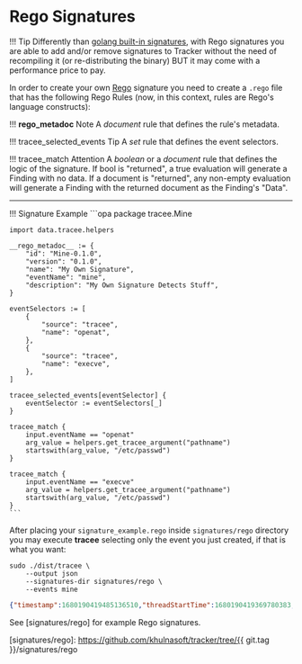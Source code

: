 # Rego Signatures

!!! Tip
    Differently than [golang built-in signatures](./golang.md), with Rego
    signatures you are able to add and/or remove signatures to Tracker without
    the need of recompiling it (or re-distributing the binary) BUT it may come
    with a performance price to pay.

In order to create your own [Rego] signature you need to create a `.rego`
file that has the following Rego Rules (now, in this context, rules are Rego's
language constructs):

!!! __rego_metadoc__ Note
    A *document* rule that defines the rule's metadata.

!!! tracee_selected_events Tip
    A *set* rule that defines the event selectors.

!!! tracee_match Attention
    A *boolean* or a *document* rule that defines the logic of the signature.
    If bool is "returned", a true evaluation will generate a Finding with no
    data. If a document is "returned", any non-empty evaluation will generate a
    Finding with the returned document as the Finding's "Data".

----

!!! Signature Example
    ```opa
    package tracee.Mine

    import data.tracee.helpers

    __rego_metadoc__ := {
        "id": "Mine-0.1.0",
        "version": "0.1.0",
        "name": "My Own Signature",
        "eventName": "mine",
        "description": "My Own Signature Detects Stuff",
    }

    eventSelectors := [
        {
            "source": "tracee",
            "name": "openat",
        },
        {
            "source": "tracee",
            "name": "execve",
        },
    ]

    tracee_selected_events[eventSelector] {
        eventSelector := eventSelectors[_]
    }

    tracee_match {
        input.eventName == "openat"
        arg_value = helpers.get_tracee_argument("pathname")
        startswith(arg_value, "/etc/passwd")
    }

    tracee_match {
        input.eventName == "execve"
        arg_value = helpers.get_tracee_argument("pathname")
        startswith(arg_value, "/etc/passwd")
    }
    ```

After placing your `signature_example.rego` inside `signatures/rego` directory you
may execute **tracee** selecting only the event you just created, if that is
what you want:

```console
sudo ./dist/tracee \
    --output json
    --signatures-dir signatures/rego \
    --events mine
```

```json
{"timestamp":1680190419485136510,"threadStartTime":1680190419369780383,"processorId":4,"processId":320908,"cgroupId":16273,"threadId":320908,"parentProcessId":1635,"hostProcessId":320908,"hostThreadId":320908,"hostParentProcessId":1635,"userId":1000,"mountNamespace":4026531841,"pidNamespace":4026531836,"processName":"terminator","hostName":"hb","container":{},"kubernetes":{},"eventId":"6000","eventName":"mine","matchedPolicies":[""],"argsNum":0,"returnValue":10,"syscall":"","stackAddresses":null,"contextFlags":{"containerStarted":false,"isCompat":false},"args":[],"metadata":{"Version":"0.1.0","Description":"My Own Signature Detects Stuff","Tags":null,"Properties":{"signatureID":"Mine-0.1.0","signatureName":"My Own Signature"}}}
```

See [signatures/rego] for example Rego signatures.

[Rego]: https://www.openpolicyagent.org/docs/latest/#rego
[signatures/rego]: https://github.com/khulnasoft/tracker/tree/{{ git.tag }}/signatures/rego
